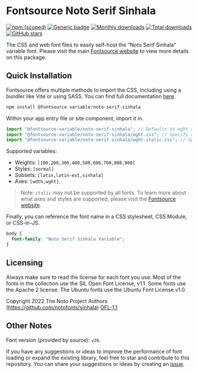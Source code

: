 # Fontsource Noto Serif Sinhala

[![npm (scoped)](https://img.shields.io/npm/v/@fontsource-variable/noto-serif-sinhala?color=brightgreen)](https://www.npmjs.com/package/@fontsource-variable/noto-serif-sinhala) [![Generic badge](https://img.shields.io/badge/fontsource-passing-brightgreen)](https://github.com/fontsource/fontsource) [![Monthly downloads](https://badgen.net/npm/dm/@fontsource-variable/noto-serif-sinhala)](https://github.com/fontsource/fontsource) [![Total downloads](https://badgen.net/npm/dt/@fontsource-variable/noto-serif-sinhala)](https://github.com/fontsource/fontsource) [![GitHub stars](https://img.shields.io/github/stars/fontsource/fontsource.svg?style=social&label=Star)](https://github.com/fontsource/fontsource/stargazers)

The CSS and web font files to easily self-host the “Noto Serif Sinhala” variable font. Please visit the main [Fontsource website](https://fontsource.org/fonts/noto-serif-sinhala) to view more details on this package.

## Quick Installation

Fontsource offers multiple methods to import the CSS, including using a bundler like Vite or using SASS. You can find full documentation [here](https://fontsource.org/docs/getting-started/introduction).

```javascript
npm install @fontsource-variable/noto-serif-sinhala
```

Within your app entry file or site component, import it in.

```javascript
import "@fontsource-variable/noto-serif-sinhala"; // Defaults to wght axis
import "@fontsource-variable/noto-serif-sinhala/wght.css"; // Specify axis
import "@fontsource-variable/noto-serif-sinhala/wght-italic.css"; // Specify axis and style
```

Supported variables:
- Weights: `[100,200,300,400,500,600,700,800,900]`
- Styles: `[normal]`
- Subsets: `[latin,latin-ext,sinhala]`
- Axes: `[wdth,wght]`

> Note: `italic` may not be supported by all fonts. To learn more about what axes and styles are supported, please visit the [Fontsource website](https://fontsource.org/fonts/noto-serif-sinhala).

Finally, you can reference the font name in a CSS stylesheet, CSS Module, or CSS-in-JS.

```css
body {
  font-family: "Noto Serif Sinhala Variable";
}
```

## Licensing
Always make sure to read the license for each font you use. Most of the fonts in the collection use the SIL Open Font License, v1.1. Some fonts use the Apache 2 license. The Ubuntu fonts use the Ubuntu Font License v1.0.

Copyright 2022 The Noto Project Authors (https://github.com/notofonts/sinhala)
[OFL-1.1](http://scripts.sil.org/OFL)

## Other Notes
Font version (provided by source): `v26`.

If you have any suggestions or ideas to improve the performance of font loading or expand the existing library, feel free to star and contribute to this repository. You can share your suggestions or ideas by creating an [issue](https://github.com/fontsource/fontsource/issues).